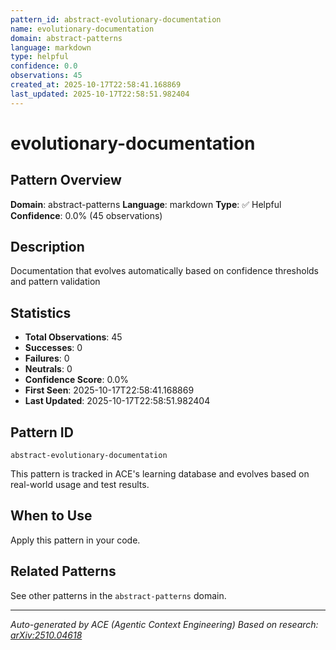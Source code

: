```yaml
---
pattern_id: abstract-evolutionary-documentation
name: evolutionary-documentation
domain: abstract-patterns
language: markdown
type: helpful
confidence: 0.0
observations: 45
created_at: 2025-10-17T22:58:41.168869
last_updated: 2025-10-17T22:58:51.982404
---
```

# evolutionary-documentation

## Pattern Overview

**Domain**: abstract-patterns
**Language**: markdown
**Type**: ✅ Helpful
**Confidence**: 0.0% (45 observations)

## Description

Documentation that evolves automatically based on confidence thresholds and pattern validation

## Statistics

- **Total Observations**: 45
- **Successes**: 0
- **Failures**: 0
- **Neutrals**: 0
- **Confidence Score**: 0.0%
- **First Seen**: 2025-10-17T22:58:41.168869
- **Last Updated**: 2025-10-17T22:58:51.982404

## Pattern ID

```
abstract-evolutionary-documentation
```

This pattern is tracked in ACE's learning database and evolves based on real-world usage and test results.

## When to Use

Apply this pattern in your code.

## Related Patterns

See other patterns in the `abstract-patterns` domain.

---

*Auto-generated by ACE (Agentic Context Engineering)*
*Based on research: [arXiv:2510.04618](https://arxiv.org/abs/2510.04618)*

